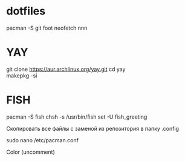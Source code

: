 # dotfiles

pacman -S git foot neofetch nnn

# YAY
git clone https://aur.archlinux.org/yay.git 
cd yay  
makepkg -si 

# FISH
pacman -S fish
chsh -s /usr/bin/fish
set -U fish_greeting

Скопировать все файлы с заменой из репозитория в папку .config

sudo nano /etc/pacman.conf

Color (uncomment)
